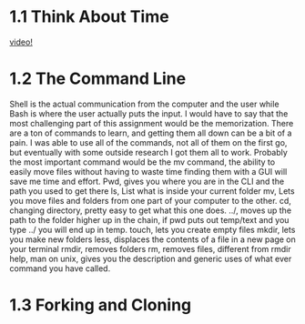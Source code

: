 # 1.1 Think About Time
[video!](https://devbootcamp.instructure.com/courses/8/assignments/74/submissions/411)
# 1.2 The Command Line
Shell is the actual communication from the computer and the user while Bash is where the user actually puts the input.
I would have to say that the most challenging part of this assignment would be the memorization. There are a ton of commands to learn, and getting them all down can be a bit of a pain.
I was able to use all of the commands, not all of them on the first go, but eventually with some outside research I got them all to work.
Probably the most important command would be the mv command, the ability to easily move files without having to waste time finding them with a GUI will save me time and effort.
Pwd, gives you where you are in the CLI and the path you used to get there
ls, List what is inside your current folder
mv, Lets you move files and folders from one part of your computer to the other.
cd, changing directory, pretty easy to get what this one does.
../, moves up the path to the folder higher up in the chain, if pwd puts out temp/text and you type ../ you will end up in temp.
touch, lets you create empty files
mkdir, lets you make new folders
less, displaces the contents of a file in a new page on your terminal
rmdir, removes folders
rm, removes files, different from rmdir
help, man on unix, gives you the description and generic uses of what ever command you have called.
# 1.3 Forking and Cloning